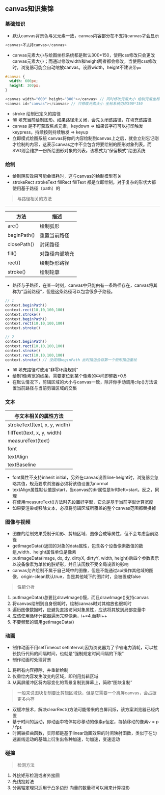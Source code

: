## canvas知识集锦
### 基础知识
+ 默认canvas背景色与父元素一致，canvas内容部分在不支持canvas才会显示
```javascript
<canvas>不支持canvas</canvas>
```
+ canvas元素大小与绘图坐标系统都是默认300*150，使用css修改只会更改canvas元素大小；而通过修改width和height两者都会修改，当使用css修改时，浏览器可能会自动缩放canvas。设置width，height不建议带`px`
```css
#canvas {
  width: 600px;
  height: 300px;
}
```
```javascript
<canvas width="600" height="300"></canvas> // 同时修改元素大小 绘制元素坐标系统
<canvas id="canvas"></canvas> // 只修改元素大小 坐标系统仍然300*150
```
+ stroke 绘制已定义的路径
+ fill 填充当前绘制图形。如果路径未关闭，会先关闭该路径，在填充该路径
+ canvas 是不可获取焦点元素，keydown => 如果该字符可以打印触发keypress，持续按则持续触发 => keyup
+ 立即模式绘图系统
  canvas将你的内容绘制到canvas上之后，就会立刻忘记刚才绘制的内容，这表示canvas之中不会包含将要绘制的图形对象列表。而SVG则会维护一份所绘图形对象的列表，该模式为“保留模式”绘图系统
### 绘制
+ 绘制阴影效果可能会很耗时，这与canvas的绘制模型有关
+ strokeRect strokeText fillRect fillText 都是立即绘制，对于复杂的形状大都使用基于路径（path）的
>与路径相关的方法
---
|方法|描述|
|---|---|
|arc()|绘制弧形|
|beginPath()|重置当前路径|
|closePath()|封闭路径|
|fill()|对路径内部填充|
|rect()|绘制矩形路径|
|stroke()|绘制轮廓|
+ 路径与子路径，在某一时刻，canvas中只能由有一条路径存在，canvas将其称为“当前路径”，但是这条路径可以包含很多子路径。
```javascript
// 1
context.beginPath()
context.rect(10,10,100,100)
context.stroke()
context.beginPath()
context.rect(10,10,100,100)
context.stroke()

// 2
context.beginPath()
context.rect(10,10,100,100)
context.stroke()
context.rect(10,10,100,100)
context.stroke() // 没调用beginPath 此时描边会将第一个矩形描边重绘
```
+ fill 填充路径时使用“非零环绕规则”
+ 绘制1像素宽的线条，需要定位到某个像素的中间即整数+0.5
+ 在默认情况下，剪辑区域的大小与canvas一致，除非你手动调用clip()方法设置当前路径与当前剪辑区域的交集
### 文本
|与文本相关的属性方法|
|---|
|strokeText(text, x, y, width)|
|fillText(text, x, y, width)|
|measureText(text)|
|font|
|textAlign|
|textBaseline|
+ font属性不支持inherit initial，另外在canvas设置line-height时，浏览器会忽略其值，规范要求浏览器必须将该值设置为normal
+ textAlign属性默认值是start，当canvas的dir属性是ltr时left=start，反之，同理
+ 在使用measureText()方法时先设置好字型，它总是基于当前字型计算宽度
+ 如果要渲染或移除文本，必须将剪辑区域所覆盖的整个canvas范围都替换掉
### 图像与视频
+ 图像的绘制效果受制于阴影、剪辑区域、图像合成等属性，但不会考虑当前路径
+ getImageData()返回的对象的data属性，包含各个设备像素数值的数组,width、height属性单位是像素
+ putImageData(image, dx, dy, dirtyX, dirtyY, width, height)后四个参数表示以设备像素为单位的脏矩形，并且该函数不受全局设置的影响
+ canvas允许绘制不属于自己域中的图像，但是不能通过api操作其他域的图像，origin-clean默认true，当是其他域下的图片时，会被置成false
>性能分析

1. putImageData()总要比drawImage()慢，而且drawImage()支持canvas
2. 将canvas绘制到自身很耗时，绘制canvas时对其缩放也很耗时
3. 遍历图像数据时，应避免直接访问对象属性，应该将其放到局部变量中
4. 应该使用循环计数器遍历完整像素，i+=4,而非i++
5. 不要频繁的调用getImageData()
### 动画
+ 制作动画不用setTimeout setInterval,因为浏览器为了节省电力消耗，可以拉长执行代码的间隔时间，也就是“强制规定时间间隔的下限”
+ 制作动画时处理背景

1. 将所有内容擦除，并重新绘制
2. 仅重绘内容发生改变的区域，即利用剪辑区域
3. 从离屏缓冲区将内容变化的背景复制到屏幕上，简称“图块复制”
>一般来说图块复制要比剪辑区域快，但是它需要一个离屏canvas，会占据更多内存

+ 双缓冲技术，解决clearRect()方法可能带来的白屏闪烁，该方案浏览器已经内置
+ 基于时间的运动，即动画中物体每秒移动的像素p恒定，每帧移动的像素v = p / fps
+ 时间轴扭曲函数，实际都是基于linear动画效果的时间映射函数，类似于在匀速直线运动的基础上衍生出各种加速，匀加速，变速运动
### 碰撞
>检测方法
1. 外接矩形检测或者外接圆
2. 光线投射法
3. 分离轴定理只适用于凸多边形
向量的数量积可以用来计算投影